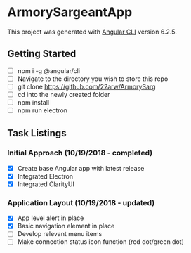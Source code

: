 # ArmorySargeantApp

This project was generated with [Angular CLI](https://github.com/angular/angular-cli) version 6.2.5.

## Getting Started

- [ ] npm i -g @angular/cli
- [ ] Navigate to the directory you wish to store this repo
- [ ] git clone https://github.com/22arw/ArmorySarg
- [ ] cd into the newly created folder
- [ ] npm install
- [ ] npm run electron

## Task Listings

### Initial Approach (10/19/2018 - completed)
- [x] Create base Angular app with latest release
- [x] Integrated Electron
- [x] Integrated ClarityUI

### Application Layout (10/19/2018 - updated)
- [x] App level alert in place
- [x] Basic navigation element in place
- [ ] Develop relevant menu items
- [ ] Make connection status icon function (red dot/green dot)
